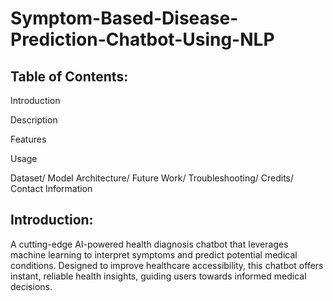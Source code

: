 # Symptom-Based-Disease-Prediction-Chatbot-Using-NLP

## Table of Contents:

Introduction

Description

Features

Usage

Dataset/
Model Architecture/
Future Work/
Troubleshooting/
Credits/
Contact Information


## Introduction: 
A cutting-edge AI-powered health diagnosis chatbot that leverages machine learning to interpret symptoms and predict potential medical conditions. Designed to improve healthcare accessibility, this chatbot offers instant, reliable health insights, guiding users towards informed medical decisions.
